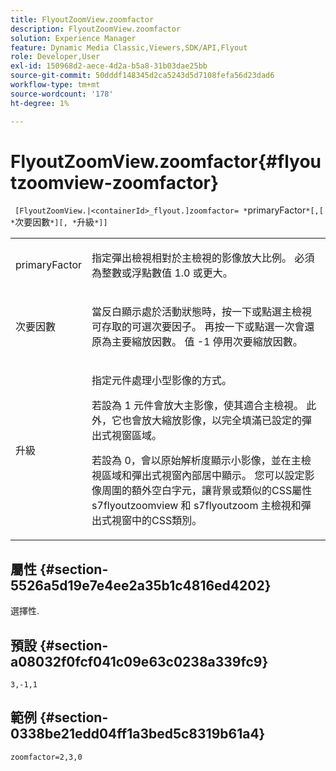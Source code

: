 ```yaml
---
title: FlyoutZoomView.zoomfactor
description: FlyoutZoomView.zoomfactor
solution: Experience Manager
feature: Dynamic Media Classic,Viewers,SDK/API,Flyout
role: Developer,User
exl-id: 150968d2-aece-4d2a-b5a8-31b03dae25bb
source-git-commit: 50dddf148345d2ca5243d5d7108fefa56d23dad6
workflow-type: tm+mt
source-wordcount: '178'
ht-degree: 1%

---
```


# FlyoutZoomView.zoomfactor{#flyoutzoomview-zoomfactor}

` [FlyoutZoomView.|<containerId>_flyout.]zoomfactor= *`primaryFactor`*[,[ *`次要因數`*][, *`升級`*]]`

<table id="table_9B98C97485DD4DEB8A6ECBCE8DF6B886"> 
 <tbody> 
  <tr> 
   <td colname="col1"> <p> <span class="codeph"> <span class="varname"> primaryFactor</span> </span> </p> </td> 
   <td colname="col2"> <p> 指定彈出檢視相對於主檢視的影像放大比例。 必須為整數或浮點數值 <span class="codeph"> 1.0</span> 或更大。 </p> </td> 
  </tr> 
  <tr> 
   <td colname="col1"> <p> <span class="codeph"> <span class="varname"> 次要因數</span> </span> </p> </td> 
   <td colname="col2"> <p> 當反白顯示處於活動狀態時，按一下或點選主檢視可存取的可選次要因子。 再按一下或點選一次會還原為主要縮放因數。 值 <span class="codeph"> -1</span> 停用次要縮放因數。 </p> </td> 
  </tr> 
  <tr> 
   <td colname="col1"> <p><span class="codeph"><span class="varname"> 升級</span></span> </p> </td> 
   <td colname="col2"> <p>指定元件處理小型影像的方式。 </p> <p>若設為 <span class="codeph"> 1</span> 元件會放大主影像，使其適合主檢視。 此外，它也會放大縮放影像，以完全填滿已設定的彈出式視窗區域。 </p> <p>若設為 <span class="codeph"> 0</span>，會以原始解析度顯示小影像，並在主檢視區域和彈出式視窗內部居中顯示。 您可以設定影像周圍的額外空白字元，讓背景或類似的CSS屬性 <span class="codeph"> s7flyoutzoomview</span> 和 <span class="codeph"> s7flyoutzoom</span> 主檢視和彈出式視窗中的CSS類別。 </p> </td> 
  </tr> 
 </tbody> 
</table>

## 屬性 {#section-5526a5d19e7e4ee2a35b1c4816ed4202}

選擇性.

## 預設 {#section-a08032f0fcf041c09e63c0238a339fc9}

`3,-1,1`

## 範例 {#section-0338be21edd04ff1a3bed5c8319b61a4}

`zoomfactor=2,3,0`
